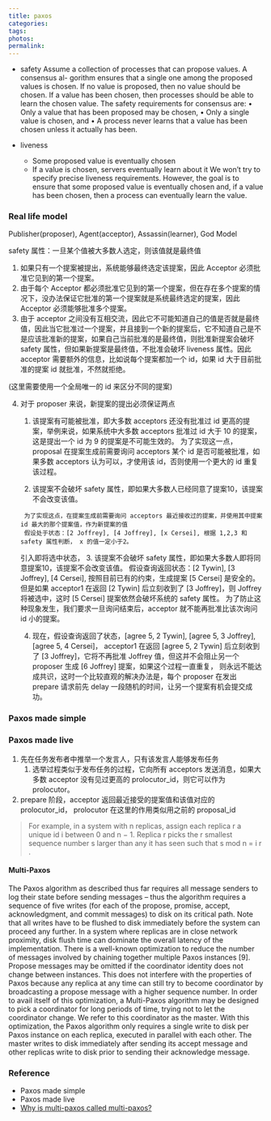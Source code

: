 ```yaml
---
title: paxos
categories:
tags:
photos:
permalink:
---
```


> 

<!-- more -->
- safety
    Assume a collection of processes that can propose values. A consensus al-
    gorithm ensures that a single one among the proposed values is chosen. If
    no value is proposed, then no value should be chosen. If a value has been
    chosen, then processes should be able to learn the chosen value. The safety
    requirements for consensus are:
    • Only a value that has been proposed may be chosen,
    • Only a single value is chosen, and
    • A process never learns that a value has been chosen unless it actually
    has been.

- liveness
    - Some proposed value is eventually chosen
    - If a value is chosen, servers eventually learn about it
    We won’t try to specify precise liveness requirements. However, the goal is
    to ensure that some proposed value is eventually chosen and, if a value has
    been chosen, then a process can eventually learn the value.

### Real life model
Publisher(proposer), Agent(acceptor), Assassin(learner), God Model

safety 属性：一旦某个值被大多数人选定，则该值就是最终值

1. 如果只有一个提案被提出，系统能够最终选定该提案，因此 Acceptor 必须批准它见到的第一个提案。
2. 由于每个 Acceptor 都必须批准它见到的第一个提案，但在存在多个提案的情况下，没办法保证它批准的第一个提案就是系统最终选定的提案，因此 Acceptor 必须能够批准多个提案。
3. 由于 acceptor 之间没有互相交流，因此它不可能知道自己的值是否就是最终值，因此当它批准过一个提案，并且接到一个新的提案后，它不知道自己是不是应该批准新的提案，如果自己当前批准的是最终值，则批准新提案会破坏 safety 属性，但如果新提案是最终值，不批准会破坏 liveness 属性。因此 acceptor 需要额外的信息，比如说每个提案都加一个 id，如果 id 大于目前批准的提案 id 就批准，不然就拒绝。

(这里需要使用一个全局唯一的 id 来区分不同的提案)

4. 对于 proposer 来说，新提案的提出必须保证两点
    1. 该提案有可能被批准，即大多数 acceptors 还没有批准过 id 更高的提案，举例来说，如果系统中大多数 acceptors 批准过 id 大于 10 的提案，这是提出一个 id 为 9 的提案是不可能生效的。
        为了实现这一点，proposal 在提案生成前需要询问 acceptors 某个 id 是否可能被批准，如果多数 acceptors 认为可以，才使用该 id，否则使用一个更大的 id 重复该过程。

    2. 该提案不会破坏 safety 属性，即如果大多数人已经同意了提案10，该提案不会改变该值。
    <!-- 因此每次提出提案前需要查询当前 acceptors 的状态，对于 acceptors 集合而言，一共有四种状态，即初始状态，已经选中状态，共识状态。 -->
        为了实现这点，在提案生成前需要询问 acceptors 最近接收过的提案，并使用其中提案 id 最大的那个提案值，作为新提案的值
        假设处于状态：[2 Joffrey], [4 Joffrey], [x Cersei], 根据 1,2,3 和 safety 属性判断， x 的值一定小于2。

    引入即将选中状态，
    3. 该提案不会破坏 safety 属性，即如果大多数人即将同意提案10，该提案不会改变该值。
    假设查询返回状态：[2 Tywin], [3 Joffrey], [4 Cersei], 按照目前已有的约束，生成提案 [5 Cersei] 是安全的。但是如果 acceptor1 在返回 [2 Tywin] 后立刻收到了 [3 Joffrey]，则 Joffrey 将被选中，这时 [5 Cersei] 提案依然会破坏系统的 safety 属性。
    为了防止这种现象发生，我们要求一旦询问结束后，acceptor 就不能再批准比该次询问 id 小的提案。

    4. 现在，假设查询返回了状态，[agree 5, 2 Tywin], [agree 5, 3 Joffrey], [agree 5, 4 Cersei]， acceptor1 在返回 [agree 5, 2 Tywin] 后立刻收到了 [3 Joffrey]，它将不再批准 Joffrey 值，但这并不会阻止另一个 proposer 生成 [6 Joffrey] 提案，如果这个过程一直重复，
    则永远不能达成共识，这时一个比较直观的解决办法是，每个 proposer 在发出 prepare 请求前先 delay 一段随机的时间，让另一个提案有机会提交成功。


### Paxos made simple

### Paxos made live
1. 先在任务发布者中推举一个发言人，只有该发言人能够发布任务
    1. 选举过程类似于发布任务的过程，它向所有 acceptors 发送消息，如果大多数 acceptor 没有见过更高的 prolocutor_id，则它可以作为 prolocutor。
2. prepare 阶段，acceptor 返回最近接受的提案值和该值对应的 prolocutor_id， prolocutor 在这里的作用类似用之前的 proposal_id

> For example, in a system with n replicas, assign each replica r a unique id i between 0 and n − 1. Replica r picks the
r smallest sequence number s larger than any it has seen such that s mod n = i r .

#### Multi-Paxos
The Paxos algorithm as described thus far requires
all message senders to log their state before sending messages – thus the algorithm requires a sequence of
five writes (for each of the propose, promise, accept, acknowledgment, and commit messages) to disk on its
critical path. Note that all writes have to be flushed to disk immediately before the system can proceed any
further. In a system where replicas are in close network proximity, disk flush time can dominate the overall
latency of the implementation.
There is a well-known optimization to reduce the number of messages involved by chaining together
multiple Paxos instances [9]. Propose messages may be omitted if the coordinator identity does not change
between instances. This does not interfere with the properties of Paxos because any replica at any time
can still try to become coordinator by broadcasting a propose message with a higher sequence number. In
order to avail itself of this optimization, a Multi-Paxos algorithm may be designed to pick a coordinator for
long periods of time, trying not to let the coordinator change. We refer to this coordinator as the master.
With this optimization, the Paxos algorithm only requires a single write to disk per Paxos instance on each
replica, executed in parallel with each other. The master writes to disk immediately after sending its accept
message and other replicas write to disk prior to sending their acknowledge message.



### Reference
- Paxos made simple
- Paxos made live
- [Why is multi-paxos called multi-paxos?](https://stackoverflow.com/questions/26589137/why-is-multi-paxos-called-multi-paxos)